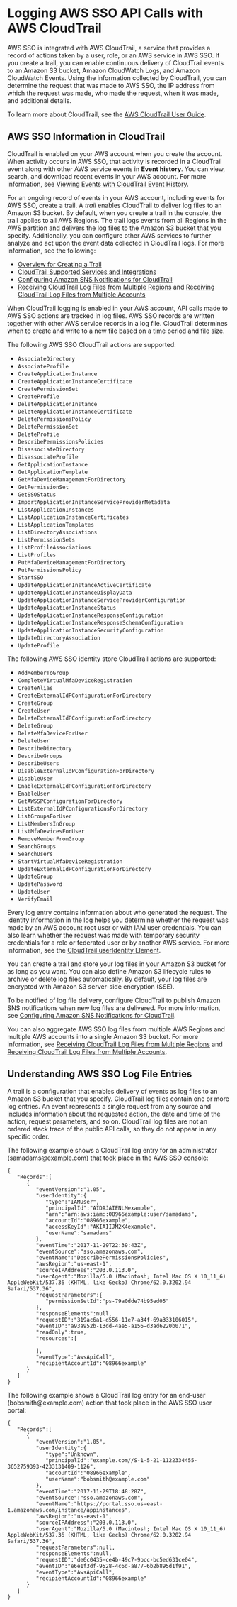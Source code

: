 # Logging AWS SSO API Calls with AWS CloudTrail<a name="logging-using-cloudtrail"></a>

AWS SSO is integrated with AWS CloudTrail, a service that provides a record of actions taken by a user, role, or an AWS service in AWS SSO\. If you create a trail, you can enable continuous delivery of CloudTrail events to an Amazon S3 bucket, Amazon CloudWatch Logs, and Amazon CloudWatch Events\. Using the information collected by CloudTrail, you can determine the request that was made to AWS SSO, the IP address from which the request was made, who made the request, when it was made, and additional details\. 

To learn more about CloudTrail, see the [AWS CloudTrail User Guide](https://docs.aws.amazon.com/awscloudtrail/latest/userguide/)\.

## AWS SSO Information in CloudTrail<a name="sso-info-in-cloudtrail"></a>

CloudTrail is enabled on your AWS account when you create the account\. When activity occurs in AWS SSO, that activity is recorded in a CloudTrail event along with other AWS service events in **Event history**\. You can view, search, and download recent events in your AWS account\. For more information, see [Viewing Events with CloudTrail Event History](https://docs.aws.amazon.com/awscloudtrail/latest/userguide/view-cloudtrail-events.html)\. 

For an ongoing record of events in your AWS account, including events for AWS SSO, create a trail\. A *trail* enables CloudTrail to deliver log files to an Amazon S3 bucket\. By default, when you create a trail in the console, the trail applies to all AWS Regions\. The trail logs events from all Regions in the AWS partition and delivers the log files to the Amazon S3 bucket that you specify\. Additionally, you can configure other AWS services to further analyze and act upon the event data collected in CloudTrail logs\. For more information, see the following: 
+ [Overview for Creating a Trail](https://docs.aws.amazon.com/awscloudtrail/latest/userguide/cloudtrail-create-and-update-a-trail.html)
+ [CloudTrail Supported Services and Integrations](https://docs.aws.amazon.com/awscloudtrail/latest/userguide/cloudtrail-aws-service-specific-topics.html#cloudtrail-aws-service-specific-topics-integrations)
+ [Configuring Amazon SNS Notifications for CloudTrail](https://docs.aws.amazon.com/awscloudtrail/latest/userguide/getting_notifications_top_level.html)
+ [Receiving CloudTrail Log Files from Multiple Regions](https://docs.aws.amazon.com/awscloudtrail/latest/userguide/receive-cloudtrail-log-files-from-multiple-regions.html) and [Receiving CloudTrail Log Files from Multiple Accounts](https://docs.aws.amazon.com/awscloudtrail/latest/userguide/cloudtrail-receive-logs-from-multiple-accounts.html)

When CloudTrail logging is enabled in your AWS account, API calls made to AWS SSO actions are tracked in log files\. AWS SSO records are written together with other AWS service records in a log file\. CloudTrail determines when to create and write to a new file based on a time period and file size\.

The following AWS SSO CloudTrail actions are supported:
+ `AssociateDirectory`
+ `AssociateProfile`
+ `CreateApplicationInstance`
+ `CreateApplicationInstanceCertificate`
+ `CreatePermissionSet`
+ `CreateProfile`
+ `DeleteApplicationInstance`
+ `DeleteApplicationInstanceCertificate`
+ `DeletePermissionsPolicy`
+ `DeletePermissionSet`
+ `DeleteProfile`
+ `DescribePermissionsPolicies`
+ `DisassociateDirectory`
+ `DisassociateProfile`
+ `GetApplicationInstance`
+ `GetApplicationTemplate`
+ `GetMfaDeviceManagementForDirectory`
+ `GetPermissionSet`
+ `GetSSOStatus`
+ `ImportApplicationInstanceServiceProviderMetadata`
+ `ListApplicationInstances`
+ `ListApplicationInstanceCertificates`
+ `ListApplicationTemplates`
+ `ListDirectoryAssociations`
+ `ListPermissionSets`
+ `ListProfileAssociations`
+ `ListProfiles`
+ `PutMfaDeviceManagementForDirectory`
+ `PutPermissionsPolicy`
+ `StartSSO`
+ `UpdateApplicationInstanceActiveCertificate`
+ `UpdateApplicationInstanceDisplayData`
+ `UpdateApplicationInstanceServiceProviderConfiguration`
+ `UpdateApplicationInstanceStatus`
+ `UpdateApplicationInstanceResponseConfiguration`
+ `UpdateApplicationInstanceResponseSchemaConfiguration`
+ `UpdateApplicationInstanceSecurityConfiguration`
+ `UpdateDirectoryAssociation`
+ `UpdateProfile`

The following AWS SSO identity store CloudTrail actions are supported:
+ `AddMemberToGroup`
+ `CompleteVirtualMfaDeviceRegistration`
+ `CreateAlias`
+ `CreateExternalIdPConfigurationForDirectory` 
+ `CreateGroup`
+ `CreateUser`
+ `DeleteExternalIdPConfigurationForDirectory`
+ `DeleteGroup`
+ `DeleteMfaDeviceForUser`
+ `DeleteUser`
+ `DescribeDirectory`
+ `DescribeGroups`
+ `DescribeUsers`
+ `DisableExternalIdPConfigurationForDirectory`
+ `DisableUser`
+ `EnableExternalIdPConfigurationForDirectory`
+ `EnableUser`
+ `GetAWSSPConfigurationForDirectory`
+ `ListExternalIdPConfigurationsForDirectory`
+ `ListGroupsForUser`
+ `ListMembersInGroup`
+ `ListMfaDevicesForUser`
+ `RemoveMemberFromGroup`
+ `SearchGroups`
+ `SearchUsers`
+ `StartVirtualMfaDeviceRegistration`
+ `UpdateExternalIdPConfigurationForDirectory` 
+ `UpdateGroup`
+ `UpdatePassword`
+ `UpdateUser`
+ `VerifyEmail`

Every log entry contains information about who generated the request\. The identity information in the log helps you determine whether the request was made by an AWS account root user or with IAM user credentials\. You can also learn whether the request was made with temporary security credentials for a role or federated user or by another AWS service\. For more information, see the [CloudTrail userIdentity Element](https://docs.aws.amazon.com/awscloudtrail/latest/userguide/cloudtrail-event-reference-user-identity.html)\.

You can create a trail and store your log files in your Amazon S3 bucket for as long as you want\. You can also define Amazon S3 lifecycle rules to archive or delete log files automatically\. By default, your log files are encrypted with Amazon S3 server\-side encryption \(SSE\)\.

To be notified of log file delivery, configure CloudTrail to publish Amazon SNS notifications when new log files are delivered\. For more information, see [Configuring Amazon SNS Notifications for CloudTrail](https://docs.aws.amazon.com/awscloudtrail/latest/userguide/getting_notifications_top_level.html)\.

You can also aggregate AWS SSO log files from multiple AWS Regions and multiple AWS accounts into a single Amazon S3 bucket\. For more information, see [Receiving CloudTrail Log Files from Multiple Regions](https://docs.aws.amazon.com/awscloudtrail/latest/userguide/receive-cloudtrail-log-files-from-multiple-regions.html) and [Receiving CloudTrail Log Files from Multiple Accounts](https://docs.aws.amazon.com/awscloudtrail/latest/userguide/cloudtrail-receive-logs-from-multiple-accounts.html)\.

## Understanding AWS SSO Log File Entries<a name="understanding-sso-entries"></a>

A trail is a configuration that enables delivery of events as log files to an Amazon S3 bucket that you specify\. CloudTrail log files contain one or more log entries\. An event represents a single request from any source and includes information about the requested action, the date and time of the action, request parameters, and so on\. CloudTrail log files are not an ordered stack trace of the public API calls, so they do not appear in any specific order\. 

The following example shows a CloudTrail log entry for an administrator \(samadams@example\.com\) that took place in the AWS SSO console:

```
{
   "Records":[
      {
         "eventVersion":"1.05",
         "userIdentity":{
            "type":"IAMUser",
            "principalId":"AIDAJAIENLMexample",
            "arn":"arn:aws:iam::08966example:user/samadams",
            "accountId":"08966example",
            "accessKeyId":"AKIAIIJM2K4example",
            "userName":"samadams"
         },
         "eventTime":"2017-11-29T22:39:43Z",
         "eventSource":"sso.amazonaws.com",
         "eventName":"DescribePermissionsPolicies",
         "awsRegion":"us-east-1",
         "sourceIPAddress":"203.0.113.0",
         "userAgent":"Mozilla/5.0 (Macintosh; Intel Mac OS X 10_11_6) AppleWebKit/537.36 (KHTML, like Gecko) Chrome/62.0.3202.94 Safari/537.36",
         "requestParameters":{
            "permissionSetId":"ps-79a0dde74b95ed05"
         },
         "responseElements":null,
         "requestID":"319ac6a1-d556-11e7-a34f-69a333106015",
         "eventID":"a93a952b-13dd-4ae5-a156-d3ad6220b071",
         "readOnly":true,
         "resources":[

         ],
         "eventType":"AwsApiCall",
         "recipientAccountId":"08966example"
      }
   ]
}
```

The following example shows a CloudTrail log entry for an end\-user \(bobsmith@example\.com\) action that took place in the AWS SSO user portal:

```
{
   "Records":[
      {
         "eventVersion":"1.05",
         "userIdentity":{
            "type":"Unknown",
            "principalId":"example.com//S-1-5-21-1122334455-3652759393-4233131409-1126",
            "accountId":"08966example",
            "userName":"bobsmith@example.com"
         },
         "eventTime":"2017-11-29T18:48:28Z",
         "eventSource":"sso.amazonaws.com",
         "eventName":"https://portal.sso.us-east-1.amazonaws.com/instance/appinstances",
         "awsRegion":"us-east-1",
         "sourceIPAddress":"203.0.113.0",
         "userAgent":"Mozilla/5.0 (Macintosh; Intel Mac OS X 10_11_6) AppleWebKit/537.36 (KHTML, like Gecko) Chrome/62.0.3202.94 Safari/537.36",
         "requestParameters":null,
         "responseElements":null,
         "requestID":"de6c0435-ce4b-49c7-9bcc-bc5ed631ce04",
         "eventID":"e6e1f3df-9528-4c6d-a877-6b2b895d1f91",
         "eventType":"AwsApiCall",
         "recipientAccountId":"08966example"
      }
   ]
}
```